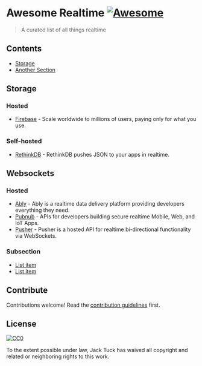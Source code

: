 # Awesome Realtime [![Awesome](https://cdn.rawgit.com/sindresorhus/awesome/d7305f38d29fed78fa85652e3a63e154dd8e8829/media/badge.svg)](https://github.com/sindresorhus/awesome)

> A curated list of all things realtime


## Contents

- [Storage](#storage)
- [Another Section](#another-section)


## Storage
### Hosted
- [Firebase](https://firebase.google.com) - Scale worldwide to millions of users, paying only for what you use.

### Self-hosted
- [RethinkDB](https://www.rethinkdb.com) - RethinkDB pushes JSON to your apps in realtime.

## Websockets
### Hosted
- [Ably](https://www.ably.io) - Ably is a realtime data delivery platform providing developers everything they need.
- [Pubnub](https://www.pubnub.com) - APIs for developers building secure realtime Mobile, Web, and IoT Apps.
- [Pusher](https://pusher.com) - Pusher is a hosted API for realtime bi-directional functionality via WebSockets.



### Subsection

- [List item](http://example.com)
- [List item](http://example.com)


## Contribute

Contributions welcome! Read the [contribution guidelines](contributing.md) first.


## License

[![CC0](http://mirrors.creativecommons.org/presskit/buttons/88x31/svg/cc-zero.svg)](http://creativecommons.org/publicdomain/zero/1.0)

To the extent possible under law, Jack Tuck has waived all copyright and
related or neighboring rights to this work.
